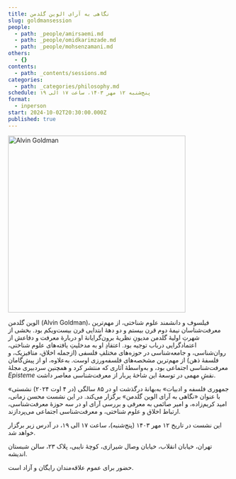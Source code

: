 ```yaml
---
title: نگاهی به آرای الوین گلدمن
slug: goldmansession
people:
  - path: _people/amirsaemi.md
  - path: _people/omidkarimzade.md
  - path: _people/mohsenzamani.md
others:
  - {}
contents:
  - path: _contents/sessions.md
categories:
  - path: _categories/philosophy.md
schedule: پنج‌شنبه ۱۲ مهر ۱۴۰۳، ساعت ۱۷ الی ۱۹
format:
  - inperson
start: 2024-10-02T20:30:00.000Z
published: true
---
```


<img 
       src="https://assets.tina.io/b6b0cb5c-4b1b-43f4-9bea-8d6867c09320/Goldman-poster.jpg" 
       alt="Alvin Goldman"
       width="400"
       height="400" />

الوین گلدمن (Alvin Goldman)، فیلسوف و دانشمند علوم شناختی، از مهم‌ترین معرفت‌شناسان نیمهٔ دوم قرن بیستم و دو دههٔ ابتدایی قرن بیست‌ویکم بود. بخشی از شهرتِ اولیهٔ گلدمن مدیونِ نظریهٔ برون‌گرایانهٔ او دربارهٔ معرفت و دفاعش از اعتمادگرایی درباب توجیه بود. اعتقادِ او به مدخلیتِ یافته‌های علوم شناختی، روان‌شناسی، و جامعه‌شناسی در حوزه‌های مختلفِ فلسفی (ازجمله اخلاق، متافیزیک، و فلسفهٔ ذهن) از مهم‌ترین مشخصه‌های فلسفه‌ورزی اوست. به‌علاوه، او از پیش‌گامان معرفت‌شناسی اجتماعی بود، و به‌واسطهٔ آثاری که منتشر کرد و همچنین سردبیری مجلهٔ *Episteme* نقشِ مهمی در توسعهٔ این شاخهٔ پربار از معرفت‌شناسی معاصر داشت.

«جمهوری فلسفه و ادبیات» به‌بهانهٔ درگذشت او در ۸۵ سالگی (در ۴ اوت ۲۰۲۴) نشستی با عنوان «نگاهی به آرای الوین گلدمن» برگزار می‌کند. در این نشست محسن زمانی، امید کریم‌زاده، و امیر صائمی به معرفی و بررسی آرای او در سه حوزهٔ معرفت‌شناسی، ارتباط اخلاق و علوم شناختی، و معرفت‌شناسی اجتماعی می‌پردازند.

این نشست در تاریخ ۱۲ مهر ۱۴۰۳ (پنج‌شنبه)، ساعت ۱۷ الی ۱۹، در آدرس زیر برگزار خواهد شد.

تهران،‌ خیابان انقلاب، خیابان وصال شیرازی، کوچهٔ نایبی، پلاک ۲۳، سالن شبستان اندیشه.

حضور برای عموم علاقه‌مندان رایگان و آزاد است.
